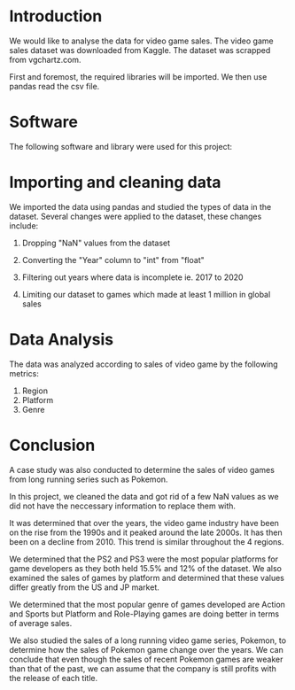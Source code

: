 # Introduction 

We would like to analyse the data for video game sales. The video game sales dataset was downloaded from Kaggle. The dataset was scrapped from vgchartz.com. 

First and foremost, the required libraries will be imported. 
We then use pandas read the csv file.

# Software

The following software and library were used for this project:


# Importing and cleaning data

We imported the data using pandas and studied the types of data in the dataset.
Several changes were applied to the dataset, these changes include:
  1. Dropping "NaN" values from the dataset
  2. Converting the "Year" column to "int" from "float"
  
  
  3. Filtering out years where data is incomplete ie. 2017 to 2020
  4. Limiting our dataset to games which made at least 1 million in global sales

# Data Analysis

The data was analyzed according to sales of video game by the following metrics:
  1. Region
  2. Platform
  3. Genre

# Conclusion
A case study was also conducted to determine the sales of video games from long running series such as Pokemon.

In this project, we cleaned the data and got rid of a few NaN values as we did not have the neccessary information to replace them with.

It was determined that over the years, the video game industry have been on the rise from the 1990s and it peaked around the late 2000s. It has then been on a decline from 2010. This trend is similar throughout the 4 regions.

We determined that the PS2 and PS3 were the most popular platforms for game developers as they both held 15.5% and 12% of the dataset. We also examined the sales of games by platform and determined that these values differ greatly from the US and JP market.

We determined that the most popular genre of games developed are Action and Sports but Platform and Role-Playing games are doing better in terms of average sales.

We also studied the sales of a long running video game series, Pokemon, to determine how the sales of Pokemon game change over the years. We can conclude that even though the sales of recent Pokemon games are weaker than that of the past, we can assume that the company is still profits with the release of each title.
  
